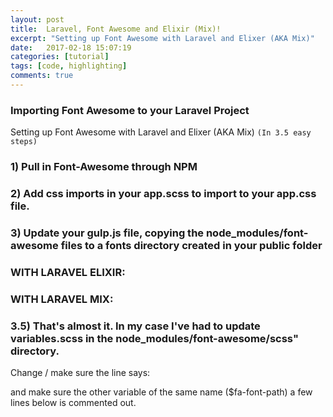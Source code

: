 ```yaml
---
layout: post
title:  Laravel, Font Awesome and Elixir (Mix)!
excerpt: "Setting up Font Awesome with Laravel and Elixer (AKA Mix)"
date:   2017-02-18 15:07:19
categories: [tutorial]
tags: [code, highlighting]
comments: true
---
```


###  Importing Font Awesome to your Laravel Project
Setting up Font Awesome with Laravel and Elixer (AKA Mix) `(In 3.5 easy steps)`

### 1) Pull in Font-Awesome through NPM


### 2) Add css imports in your app.scss to import to your app.css file.


### 3) Update your gulp.js file, copying the node_modules/font-awesome files to a fonts directory created in your public folder
### WITH LARAVEL ELIXIR:


### WITH LARAVEL MIX:


### 3.5) That's almost it. In my case I've had to update variables.scss in the node_modules/font-awesome/scss" directory.
Change / make sure the line says:

and make sure the other variable of the same name ($fa-font-path) a few lines below is commented out.